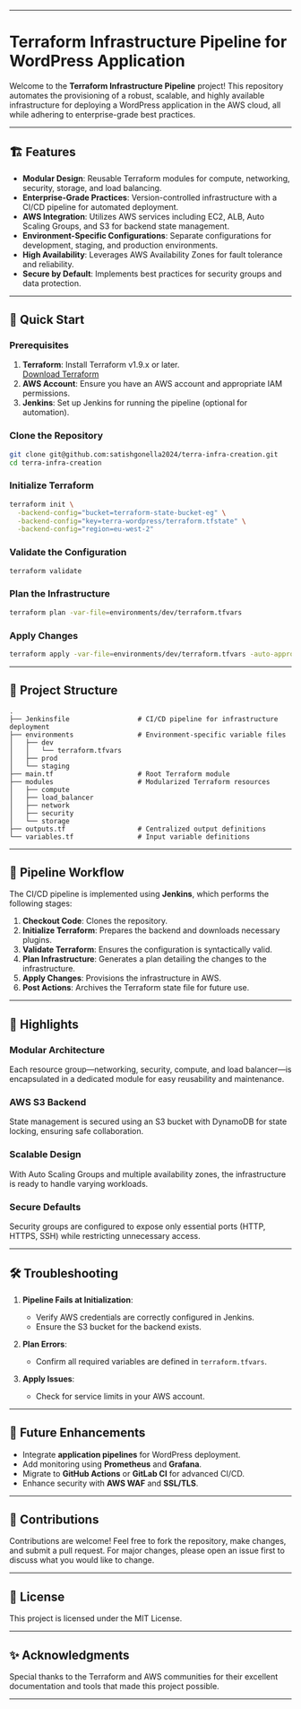 
---

# Terraform Infrastructure Pipeline for WordPress Application

Welcome to the **Terraform Infrastructure Pipeline** project! This repository automates the provisioning of a robust, scalable, and highly available infrastructure for deploying a WordPress application in the AWS cloud, all while adhering to enterprise-grade best practices.

---

## 🏗️ Features

- **Modular Design**: Reusable Terraform modules for compute, networking, security, storage, and load balancing.
- **Enterprise-Grade Practices**: Version-controlled infrastructure with a CI/CD pipeline for automated deployment.
- **AWS Integration**: Utilizes AWS services including EC2, ALB, Auto Scaling Groups, and S3 for backend state management.
- **Environment-Specific Configurations**: Separate configurations for development, staging, and production environments.
- **High Availability**: Leverages AWS Availability Zones for fault tolerance and reliability.
- **Secure by Default**: Implements best practices for security groups and data protection.

---

## 🚀 Quick Start

### Prerequisites

1. **Terraform**: Install Terraform v1.9.x or later.  
   [Download Terraform](https://www.terraform.io/downloads.html)  
2. **AWS Account**: Ensure you have an AWS account and appropriate IAM permissions.  
3. **Jenkins**: Set up Jenkins for running the pipeline (optional for automation).

### Clone the Repository

```bash
git clone git@github.com:satishgonella2024/terra-infra-creation.git
cd terra-infra-creation
```

### Initialize Terraform

```bash
terraform init \
  -backend-config="bucket=terraform-state-bucket-eg" \
  -backend-config="key=terra-wordpress/terraform.tfstate" \
  -backend-config="region=eu-west-2"
```

### Validate the Configuration

```bash
terraform validate
```

### Plan the Infrastructure

```bash
terraform plan -var-file=environments/dev/terraform.tfvars
```

### Apply Changes

```bash
terraform apply -var-file=environments/dev/terraform.tfvars -auto-approve
```

---

## 📂 Project Structure

```
.
├── Jenkinsfile                 # CI/CD pipeline for infrastructure deployment
├── environments                # Environment-specific variable files
│   ├── dev
│   │   └── terraform.tfvars
│   ├── prod
│   └── staging
├── main.tf                     # Root Terraform module
├── modules                     # Modularized Terraform resources
│   ├── compute
│   ├── load_balancer
│   ├── network
│   ├── security
│   └── storage
├── outputs.tf                  # Centralized output definitions
└── variables.tf                # Input variable definitions
```

---

## 📜 Pipeline Workflow

The CI/CD pipeline is implemented using **Jenkins**, which performs the following stages:

1. **Checkout Code**: Clones the repository.
2. **Initialize Terraform**: Prepares the backend and downloads necessary plugins.
3. **Validate Terraform**: Ensures the configuration is syntactically valid.
4. **Plan Infrastructure**: Generates a plan detailing the changes to the infrastructure.
5. **Apply Changes**: Provisions the infrastructure in AWS.
6. **Post Actions**: Archives the Terraform state file for future use.

---

## 🌟 Highlights

### Modular Architecture
Each resource group—networking, security, compute, and load balancer—is encapsulated in a dedicated module for easy reusability and maintenance.

### AWS S3 Backend
State management is secured using an S3 bucket with DynamoDB for state locking, ensuring safe collaboration.

### Scalable Design
With Auto Scaling Groups and multiple availability zones, the infrastructure is ready to handle varying workloads.

### Secure Defaults
Security groups are configured to expose only essential ports (HTTP, HTTPS, SSH) while restricting unnecessary access.

---

## 🛠️ Troubleshooting

1. **Pipeline Fails at Initialization**:
   - Verify AWS credentials are correctly configured in Jenkins.
   - Ensure the S3 bucket for the backend exists.

2. **Plan Errors**:
   - Confirm all required variables are defined in `terraform.tfvars`.

3. **Apply Issues**:
   - Check for service limits in your AWS account.

---

## 🧩 Future Enhancements

- Integrate **application pipelines** for WordPress deployment.
- Add monitoring using **Prometheus** and **Grafana**.
- Migrate to **GitHub Actions** or **GitLab CI** for advanced CI/CD.
- Enhance security with **AWS WAF** and **SSL/TLS**.

---

## 🙌 Contributions

Contributions are welcome! Feel free to fork the repository, make changes, and submit a pull request. For major changes, please open an issue first to discuss what you would like to change.

---

## 📄 License

This project is licensed under the MIT License.

---

## ✨ Acknowledgments

Special thanks to the Terraform and AWS communities for their excellent documentation and tools that made this project possible.

---
